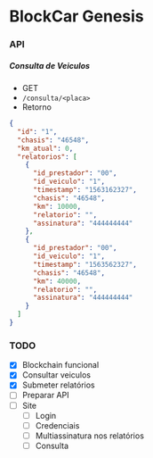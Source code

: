 # BlockCar Genesis

### API

##### Consulta de Veiculos
* GET
* ```/consulta/<placa>```
* Retorno
```json
{
  "id": "1",
  "chasis": "46548",
  "km_atual": 0,
  "relatorios": [
    {
      "id_prestador": "00",
      "id_veiculo": "1",
      "timestamp": "1563162327",
      "chasis": "46548",
      "km": 10000,
      "relatorio": "",
      "assinatura": "444444444"
    },
    {
      "id_prestador": "00",
      "id_veiculo": "1",
      "timestamp": "1563562327",
      "chasis": "46548",
      "km": 40000,
      "relatorio": "",
      "assinatura": "444444444"
    }
  ]
}
```

### TODO
- [x] Blockchain funcional
- [x] Consultar veiculos
- [x] Submeter relatórios
- [ ] Preparar API
- [ ] Site
	- [ ] Login
	- [ ] Credenciais 
	- [ ] Multiassinatura nos relatórios
	- [ ] Consulta
